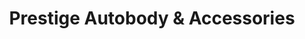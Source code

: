 ---
title: "Prestige Autobody & Accessories"
url: /pampa/prestige-autobody-and-accessories/
shop: car parts
---